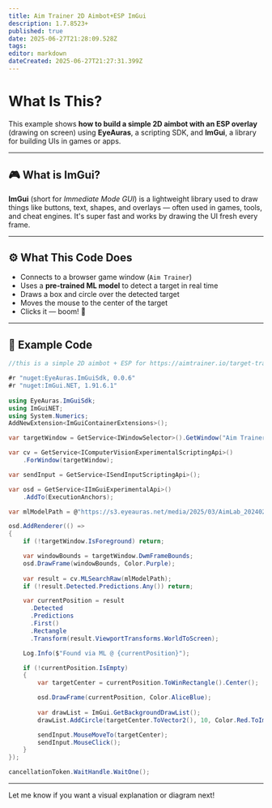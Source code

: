 ```yaml
---
title: Aim Trainer 2D Aimbot+ESP ImGui
description: 1.7.8523+
published: true
date: 2025-06-27T21:28:09.528Z
tags: 
editor: markdown
dateCreated: 2025-06-27T21:27:31.399Z
---
```


# What Is This?

This example shows **how to build a simple 2D aimbot with an ESP overlay** (drawing on screen) using **EyeAuras**, a scripting SDK, and **ImGui**, a library for building UIs in games or apps.

---

## 🎮 What is ImGui?

**ImGui** (short for *Immediate Mode GUI*) is a lightweight library used to draw things like buttons, text, shapes, and overlays — often used in games, tools, and cheat engines. It's super fast and works by drawing the UI fresh every frame.

---


## ⚙️ What This Code Does

* Connects to a browser game window (`Aim Trainer`)
* Uses a **pre-trained ML model** to detect a target in real time
* Draws a box and circle over the detected target
* Moves the mouse to the center of the target
* Clicks it — boom! 🎯

---

## 🧪 Example Code

```csharp
//this is a simple 2D aimbot + ESP for https://aimtrainer.io/target-tracking

#r "nuget:EyeAuras.ImGuiSdk, 0.0.6"
#r "nuget:ImGui.NET, 1.91.6.1"
 
using EyeAuras.ImGuiSdk;
using ImGuiNET;
using System.Numerics;
AddNewExtension<ImGuiContainerExtensions>();

var targetWindow = GetService<IWindowSelector>().GetWindow("Aim Trainer");

var cv = GetService<IComputerVisionExperimentalScriptingApi>()
    .ForWindow(targetWindow);

var sendInput = GetService<ISendInputScriptingApi>();

var osd = GetService<IImGuiExperimentalApi>() 
    .AddTo(ExecutionAnchors);

var mlModelPath = @"https://s3.eyeauras.net/media/2025/03/AimLab_20240213193604OOBfW2f00U5K.onnx";

osd.AddRenderer(() =>
{
    if (!targetWindow.IsForeground) return;

    var windowBounds = targetWindow.DwmFrameBounds;
    osd.DrawFrame(windowBounds, Color.Purple);
 
    var result = cv.MLSearchRaw(mlModelPath);
    if (!result.Detected.Predictions.Any()) return;

    var currentPosition = result
      .Detected
      .Predictions
      .First()
      .Rectangle
      .Transform(result.ViewportTransforms.WorldToScreen);

    Log.Info($"Found via ML @ {currentPosition}");

    if (!currentPosition.IsEmpty)
    {
        var targetCenter = currentPosition.ToWinRectangle().Center();

        osd.DrawFrame(currentPosition, Color.AliceBlue);
        
        var drawList = ImGui.GetBackgroundDrawList();
        drawList.AddCircle(targetCenter.ToVector2(), 10, Color.Red.ToImGuiColor());

        sendInput.MouseMoveTo(targetCenter);
        sendInput.MouseClick();
    }
});

cancellationToken.WaitHandle.WaitOne(); 
```

---

Let me know if you want a visual explanation or diagram next!
